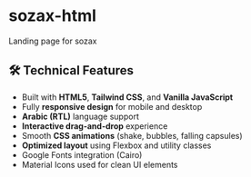 # sozax-html
Landing page for sozax
## 🛠️ Technical Features

- Built with **HTML5**, **Tailwind CSS**, and **Vanilla JavaScript**
- Fully **responsive design** for mobile and desktop
- **Arabic (RTL)** language support
- **Interactive drag-and-drop** experience
- Smooth **CSS animations** (shake, bubbles, falling capsules)
- **Optimized layout** using Flexbox and utility classes
- Google Fonts integration (Cairo)
- Material Icons used for clean UI elements
